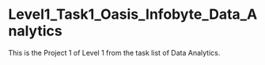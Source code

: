 # Level1_Task1_Oasis_Infobyte_Data_Analytics

This is the Project 1 of Level 1 from the task list of Data Analytics.
